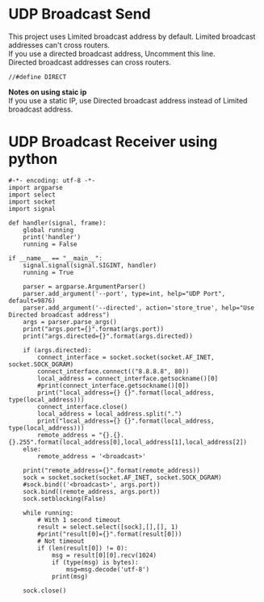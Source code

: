 # UDP Broadcast Send
This project uses Limited broadcast address by default.
Limited broadcast addresses can't cross routers.   
If you use a directed broadcast address, Uncomment this line.   
Directed broadcast addresses can cross routers.   
```
//#define DIRECT
```

__Notes on using staic ip__   
If you use a static IP, use Directed broadcast address instead of Limited broadcast address.   

# UDP Broadcast Receiver using python
```
#-*- encoding: utf-8 -*-
import argparse
import select
import socket
import signal

def handler(signal, frame):
    global running
    print('handler')
    running = False

if __name__ == "__main__":
    signal.signal(signal.SIGINT, handler)
    running = True

    parser = argparse.ArgumentParser()
    parser.add_argument('--port', type=int, help="UDP Port", default=9876)
    parser.add_argument('--directed', action='store_true', help="Use Directed broadcast address")
    args = parser.parse_args()
    print("args.port={}".format(args.port))
    print("args.directed={}".format(args.directed))

    if (args.directed):
        connect_interface = socket.socket(socket.AF_INET, socket.SOCK_DGRAM)
        connect_interface.connect(("8.8.8.8", 80))
        local_address = connect_interface.getsockname()[0]
        #print(connect_interface.getsockname()[0])
        print("local_address={} {}".format(local_address, type(local_address)))
        connect_interface.close()
        local_address = local_address.split(".")
        print("local_address={} {}".format(local_address, type(local_address)))
        remote_address = "{}.{}.{}.255".format(local_address[0],local_address[1],local_address[2])
    else:
        remote_address = '<broadcast>'

    print("remote_address={}".format(remote_address))
    sock = socket.socket(socket.AF_INET, socket.SOCK_DGRAM)
    #sock.bind(('<broadcast>', args.port))
    sock.bind((remote_address, args.port))
    sock.setblocking(False)

    while running:
        # With 1 second timeout
        result = select.select([sock],[],[], 1)
        #print("result[0]={}".format(result[0]))
        # Not timeout
        if (len(result[0]) != 0):
            msg = result[0][0].recv(1024)
            if (type(msg) is bytes):
                msg=msg.decode('utf-8')
            print(msg)

    sock.close()
```
